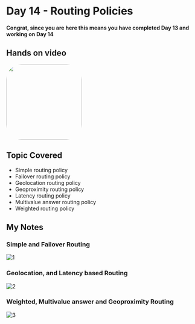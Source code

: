 # Day 14 - Routing Policies

**Congrat, since you are here this means you have completed Day 13 and working on Day 14**

## Hands on video
<a href="https://youtu.be/tvGBAAk65xY">
<img src="https://i3.ytimg.com/vi/tvGBAAk65xY/hqdefault.jpg" align="center" width="200" style="border-radius:40px" />
</a>

## Topic Covered
  - Simple routing policy
  - Failover routing policy 
  - Geolocation routing policy 
  - Geoproximity routing policy
  - Latency routing policy
  - Multivalue answer routing policy
  - Weighted routing policy

## My Notes

  ### Simple and Failover Routing
  ![1](https://user-images.githubusercontent.com/41295276/120976399-efa8cd00-c78f-11eb-8370-2d146d2b1d68.jpeg)
  
  ### Geolocation, and Latency based Routing
  ![2](https://user-images.githubusercontent.com/41295276/120976395-ee77a000-c78f-11eb-80ba-916df2d9bf1e.jpeg)
  
  ### Weighted, Multivalue answer and Geoproximity Routing
  ![3](https://user-images.githubusercontent.com/41295276/120976376-e9b2ec00-c78f-11eb-9fe9-8e4964960017.jpeg)
  

  
